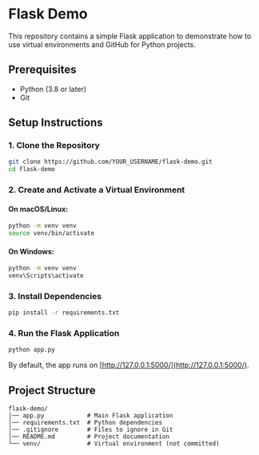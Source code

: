 # Flask Demo

This repository contains a simple Flask application to demonstrate how to use virtual environments and GitHub for Python projects.

## Prerequisites
- Python (3.8 or later)
- Git

## Setup Instructions

### 1. Clone the Repository
```sh
git clone https://github.com/YOUR_USERNAME/flask-demo.git
cd flask-demo
```

### 2. Create and Activate a Virtual Environment
#### On macOS/Linux:
```sh
python -m venv venv
source venv/bin/activate
```

#### On Windows:
```sh
python -m venv venv
venv\Scripts\activate
```

### 3. Install Dependencies
```sh
pip install -r requirements.txt
```

### 4. Run the Flask Application
```sh
python app.py
```
By default, the app runs on [http://127.0.0.1:5000/](http://127.0.0.1:5000/).

## Project Structure
```
flask-demo/
│── app.py            # Main Flask application
│── requirements.txt  # Python dependencies
│── .gitignore        # Files to ignore in Git
│── README.md         # Project documentation
└── venv/             # Virtual environment (not committed)
```


